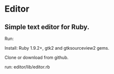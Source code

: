 # Editor
## Simple text editor for Ruby.
Run:

Install: Ruby 1.9.2+, gtk2 and gtksourceview2 gems.

Clone or download from github.

run: editor/lib/editor.rb